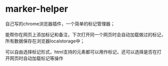 # marker-helper
自己写的chrome浏览器插件，一个简单的标记管理器；

能帮你在网页上添加标记和备注，下次打开同一个网页时会自动加载做过的标记，所有数据保存在浏览器localstorage中；

可以自由选择标记形式，html支持的元素都可以用作标记，还可以选择是否在打开网页时自动加载标记等操作
